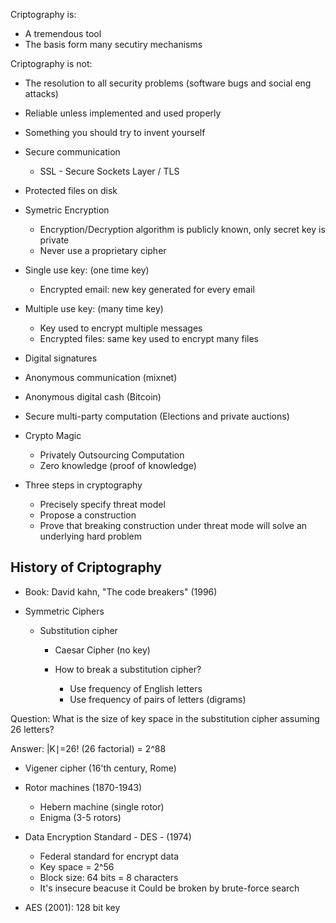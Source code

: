 Criptography is:
  * A tremendous tool
  * The basis form many secutiry mechanisms

Criptography is not:
  * The resolution to all security problems (software bugs and social eng attacks)
  * Reliable unless implemented and used properly
  * Something you should try to invent yourself

* Secure communication
  * SSL - Secure Sockets Layer / TLS

* Protected files on disk

* Symetric Encryption
  * Encryption/Decryption algorithm is publicly known, only secret key is private
  * Never use a proprietary cipher

* Single use key: (one time key)
  * Encrypted email: new key generated for every email

* Multiple use key: (many time key)
  * Key used to encrypt multiple messages
  * Encrypted files: same key used to encrypt many files

* Digital signatures
* Anonymous communication (mixnet)
* Anonymous digital cash (Bitcoin)

* Secure multi-party computation (Elections and private auctions)

* Crypto Magic
  * Privately Outsourcing Computation
  * Zero knowledge (proof of knowledge)

* Three steps in cryptography
  * Precisely specify threat model
  * Propose a construction
  * Prove that breaking construction under threat mode will solve an underlying hard problem

## History of Criptography

* Book: David kahn, "The code breakers" (1996)

* Symmetric Ciphers
  * Substitution cipher
    * Caesar Cipher (no key)

    * How to break a substitution cipher?
      - Use frequency of English letters
      - Use frequency of pairs of letters (digrams)

Question: What is the size of key space in the substitution cipher assuming 26 letters?

Answer: |K∣=26! (26 factorial) = 2^88

  * Vigener cipher (16'th century, Rome)

  * Rotor machines (1870-1943)
    * Hebern machine (single rotor)
    * Enigma (3-5 rotors)

* Data Encryption Standard - DES - (1974)
  * Federal standard for encrypt data
  * Key space = 2^56
  * Block size: 64 bits = 8 characters
  * It's insecure beacuse it Could be broken by brute-force search

* AES (2001): 128 bit key